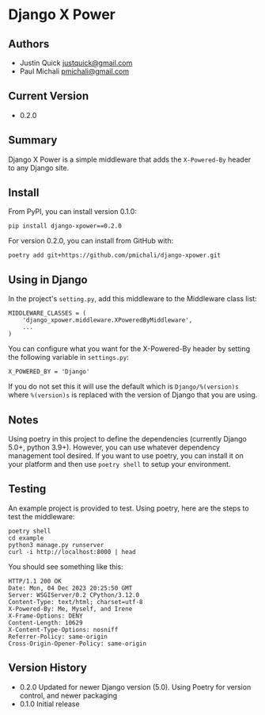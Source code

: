 # Django X Power

## Authors
+ Justin Quick <justquick@gmail.com>
+ Paul Michali <pmichali@gmail.com>

## Current Version
+ 0.2.0

## Summary
Django X Power is a simple middleware that adds the ``X-Powered-By`` header to any Django site.


## Install
From PyPI, you can install version 0.1.0:
```
pip install django-xpower==0.2.0
```

For version 0.2.0, you can install from GitHub with:
```
poetry add git+https://github.com/pmichali/django-xpower.git
```

## Using in Django
In the project's `setting.py`, add this middleware to the Middleware class list:

    MIDDLEWARE_CLASSES = (
        'django_xpower.middleware.XPoweredByMiddleware',
        ...
    )

You can configure what you want for the X-Powered-By header by setting the following variable
in `settings.py`:

    X_POWERED_BY = 'Django'
    
If you do not set this it will use the default which is `Django/%(version)s`
where `%(version)s` is replaced with the version of Django that you are using.

## Notes
Using poetry in this project to define the dependencies (currently Django 5.0+, python 3.9+).
However, you can use whatever dependency management tool desired. If you want to use poetry,
you can install it on your platform and then use `poetry shell` to setup your environment.

## Testing
An example project is provided to test. Using poetry, here are the steps to test the middleware:

    poetry shell
    cd example
    python3 manage.py runserver
    curl -i http://localhost:8000 | head

You should see something like this:

    HTTP/1.1 200 OK
    Date: Mon, 04 Dec 2023 20:25:50 GMT
    Server: WSGIServer/0.2 CPython/3.12.0
    Content-Type: text/html; charset=utf-8
    X-Powered-By: Me, Myself, and Irene
    X-Frame-Options: DENY
    Content-Length: 10629
    X-Content-Type-Options: nosniff
    Referrer-Policy: same-origin
    Cross-Origin-Opener-Policy: same-origin

## Version History
 * 0.2.0 Updated for newer Django version (5.0). Using Poetry for version control, and newer packaging
 * 0.1.0 Initial release
